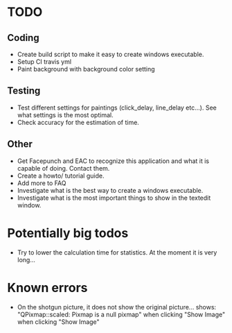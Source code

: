 # TODO

## Coding
- Create build script to make it easy to create windows executable.
- Setup CI travis yml
- Paint background with background color setting


## Testing
- Test different settings for paintings (click_delay, line_delay etc...). See what settings is the most optimal.
- Check accuracy for the estimation of time.


## Other
- Get Facepunch and EAC to recognize this application and what it is capable of doing. Contact them.
- Create a howto/ tutorial guide.
- Add more to FAQ
- Investigate what is the best way to create a windows executable.
- Investigate what is the most important things to show in the textedit window.


# Potentially big todos
- Try to lower the calculation time for statistics. At the moment it is very long...


# Known errors
- On the shotgun picture, it does not show the original picture... shows: "QPixmap::scaled: Pixmap is a null pixmap" when clicking "Show Image" when clicking "Show Image"
